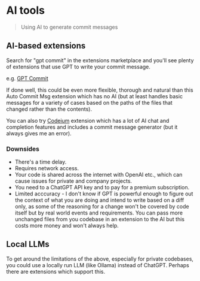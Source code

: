 # AI tools
> Using AI to generate commit messages

## AI-based extensions

Search for "gpt commit" in the extensions marketplace and you'll see plenty of extensions that use GPT to write your commit message.

e.g. [GPT Commit](https://marketplace.visualstudio.com/items?itemName=DmytroBaida.gpt-commit)

If done well, this could be even more flexible, thorough and natural than this Auto Commit Msg extension which has no AI (but at least handles basic messages for a variety of cases based on the paths of the files that changed rather than the contents).

You can also try [Codeium](https://codeium.com/download) extension which has a lot of AI chat and completion features and includes a commit message generator (but it always gives me an error).

### Downsides

- There's a time delay.
- Requires network access.
- Your code is shared across the internet with OpenAI etc., which can cause issues for private and company projects.
- You need to a ChatGPT API key and to pay for a premium subscription.
- Limited acccuracy - I don't know if GPT is powerful enough to figure out the context of what you are doing and intend to write based on a diff only, as some of the reasoning for a change won't be covered by code itself but by real world events and requirements. You can pass more unchanged files from you codebase in an extension to the AI but this costs more money and won't always help.

## Local LLMs

To get around the limitations of the above, especially for private codebases, you could use a locally run LLM (like Ollama) instead of ChatGPT. Perhaps there are extensions which support this.
